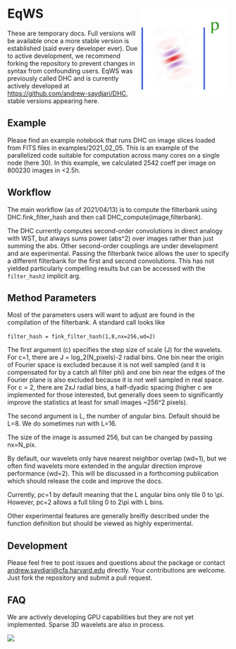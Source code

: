 # EqWS <img src="examples/logo_EqWS.png" alt="EqWS Logo" width="200" align="right"/>

These are temporary docs. Full versions will be available once a more stable version is established (said every developer ever). Due to active development, we recommend forking the repository to prevent changes in syntax from confounding users. EqWS was previously called DHC and is currently actively developed at https://github.com/andrew-saydjari/DHC, stable versions appearing here.

## Example

Please find an example notebook that runs DHC on image slices loaded from FITS files in examples/2021_02_05. This is an example of the parallelized code suitable for computation across many cores on a single node (here 30). In this example, we calculated 2542 coeff per image on 800230 images in <2.5h. 

## Workflow

The main workflow (as of 2021/04/13) is to compute the filterbank using DHC.fink_filter_hash and then call DHC_compute(image,filterbank).

The DHC currently computes second-order convolutions in direct analogy with WST, but always sums power (abs^2) over images rather than just summing the abs. Other second-order couplings are under development and are experimental. Passing the filterbank twice allows the user to specify a different filterbank for the first and second convolutions. This has not yielded particularly compelling results but can be accessed with the `filter_hash2` implicit arg.

## Method Parameters

Most of the parameters users will want to adjust are found in the compilation of the filterbank. A standard call looks like

`
filter_hash = fink_filter_hash(1,8,nx=256,wd=2)
`

The first argument (c) specifies the step size of scale (J) for the wavelets. For c=1, there are J = log_2(N_pixels)-2 radial bins. One bin near the origin of Fourier space is excluded because it is not well sampled (and it is compensated for by a catch all filter phi) and one bin near the edges of the Fourier plane is also excluded because it is not well sampled in real space. For c = 2, there are 2xJ radial bins, a half-dyadic spacing (higher c are implemented for those interested, but generally does seem to significantly improve the statistics at least for small images ~256^2 pixels).

The second argument is L, the number of angular bins. Default should be L=8. We do sometimes run with L=16. 

The size of the image is assumed 256, but can be changed by passing nx=N_pix.

By default, our wavelets only have nearest neighbor overlap (wd=1), but we often find wavelets more extended in the angular direction improve performance (wd=2). This will be discussed in a forthcoming publication which should release the code and improve the docs.

Currently, pc=1 by default meaning that the L angular bins only tile 0 to \pi. However, pc=2 allows a full tiling 0 to 2\pi with L bins.

Other experimental features are generally breifly described under the function definition but should be viewed as highly experimental.

## Development

Please feel free to post issues and questions about the package or contact andrew.saydjari@cfa.harvard.edu directly. Your contributions are welcome. Just fork the repository and submit a pull request.

## FAQ

We are actively developing GPU capabilities but they are not yet implemented. Sparse 3D wavelets are also in process.

<img width="0" src="https://visitor-badge.glitch.me/badge?page_id=andrew-saydjari.EqWS.jl" />
